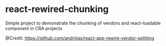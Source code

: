 # react-rewired-chunking

Simple project to demonstrate the chunking of vendors and react-loadable component in CRA projects

@Credit: 
https://github.com/andriijas/react-app-rewire-vendor-splitting
